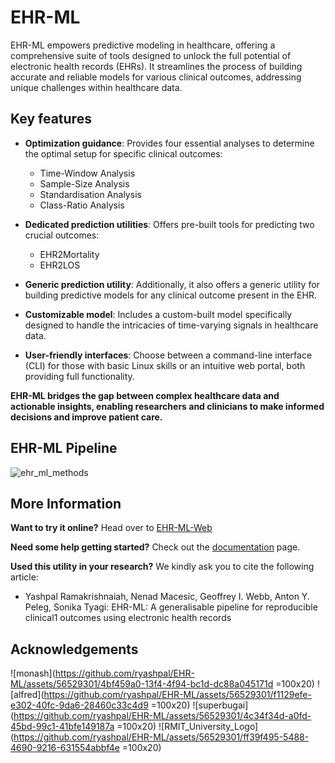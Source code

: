 # EHR-ML

EHR-ML empowers predictive modeling in healthcare, offering a comprehensive suite of tools designed to unlock the full potential of electronic health records (EHRs). It streamlines the process of building accurate and reliable models for various clinical outcomes, addressing unique challenges within healthcare data.

## Key features

* **Optimization guidance**: Provides four essential analyses to determine the optimal setup for specific clinical outcomes:
    * Time-Window Analysis
    * Sample-Size Analysis
    * Standardisation Analysis
    * Class-Ratio Analysis

* **Dedicated prediction utilities**: Offers pre-built tools for predicting two crucial outcomes:
    * EHR2Mortality
    * EHR2LOS

* **Generic prediction utility**: Additionally, it also offers a generic utility for building predictive models for any clinical outcome present in the EHR.

* **Customizable model**: Includes a custom-built model specifically designed to handle the intricacies of time-varying signals in healthcare data.

* **User-friendly interfaces**: Choose between a command-line interface (CLI) for those with basic Linux skills or an intuitive web portal, both providing full functionality.

**EHR-ML bridges the gap between complex healthcare data and actionable insights, enabling researchers and clinicians to make informed decisions and improve patient care.**

## EHR-ML Pipeline

![ehr_ml_methods](https://github.com/ryashpal/EHR-ML/assets/56529301/5f58046a-2cb2-46b9-846d-dae5eee17bba)

## More Information

**Want to try it online?** Head over to [EHR-ML-Web](http://superbugai.erc.monash.edu:8081/)

**Need some help getting started?** Check out the [documentation](https://ehr-ml-tutorials.readthedocs.io/en/latest/index.html) page.

**Used this utility in your research?** We kindly ask you to cite the following article:

* Yashpal Ramakrishnaiah, Nenad Macesic, Geoffrey I. Webb, Anton Y. Peleg, Sonika Tyagi: EHR-ML: A generalisable pipeline for reproducible clinical1
outcomes using electronic health records

## Acknowledgements

![monash](https://github.com/ryashpal/EHR-ML/assets/56529301/4bf459a0-13f4-4f94-bc1d-dc88a045171d =100x20)
![alfred](https://github.com/ryashpal/EHR-ML/assets/56529301/f1129efe-e302-40fc-9da6-28460c33c4d9 =100x20)
![superbugai](https://github.com/ryashpal/EHR-ML/assets/56529301/4c34f34d-a0fd-45bd-99c1-41bfe149187a =100x20)
![RMIT_University_Logo](https://github.com/ryashpal/EHR-ML/assets/56529301/ff39f495-5488-4690-9216-631554abbf4e =100x20)
